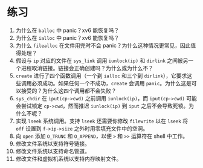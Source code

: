 # 练习

1.  为什么在 `balloc` 中 panic？xv6 能恢复吗？
2.  为什么在 `ialloc` 中 panic？xv6 能恢复吗？
3.  为什么 `filealloc` 在文件用完时不会 panic？为什么这种情况更常见，因此值得处理？
4.  假设与 `ip` 对应的文件在 `sys_link` 调用 `iunlock(ip)` 和 `dirlink` 之间被另一个进程取消链接。链接会正确创建吗？为什么或为什么不？
5.  `create` 进行了四个函数调用（一个到 `ialloc` 和三个到 `dirlink`），它要求这些调用必须成功。如果任何一个不成功，`create` 会调用 `panic`。为什么这是可以接受的？为什么这四个调用都不会失败？
6.  `sys_chdir` 在 `iput(cp->cwd)` 之前调用 `iunlock(ip)`，而 `iput(cp->cwd)` 可能会尝试锁定 `cp->cwd`，然而推迟 `iunlock(ip)` 到 `iput` 之后不会导致死锁。为什么不呢？
7.  实现 `lseek` 系统调用。支持 `lseek` 还需要你修改 `filewrite` 以在 `lseek` 将 `off` 设置到 `f->ip->size` 之外时用零填充文件中的空洞。
8.  向 `open` 添加 `O_TRUNC` 和 `O_APPEND`，以便 `>` 和 `>>` 运算符在 shell 中工作。
9.  修改文件系统以支持符号链接。
10. 修改文件系统以支持命名管道。
11. 修改文件和虚拟机系统以支持内存映射文件。